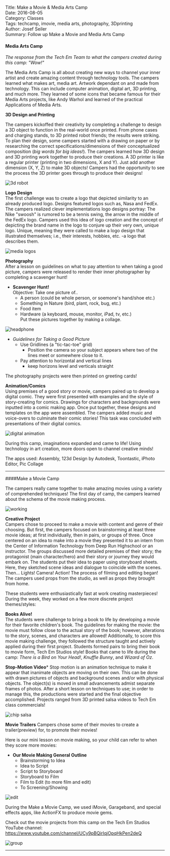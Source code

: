 Title: Make a Movie & Media Arts Camp  
Date: 2016-08-05  
Category: Classes  
Tags: techcamp, imovie, media arts, photography, 3Dprinting    
Author: Josef Seiler   
Summary: Follow up Make a Movie and Media Arts Camp  


#### Media Arts Camp  

*The response from the Tech Em Team to what the campers created during this camp: "Wow!"*   

The Media Arts Camp is all about creating new ways to channel your inner artist and create amazing content through technology tools. The campers learned what makes art, media art. Artwork dependant on and made from technology. This can include computer animation, digital art, 3D printing, and much more. They learned of some icons that became famous for their Media Arts projects, like Andy Warhol and learned of the practical Applications of Media Arts.  

**3D Design and Printing**  

The campers kickoffed their creativity by completing a challenge to design a 3D object to function in the real-world once printed. From phone cases and charging stands, to 3D printed robot friends; the results were striking. To plan their design, some campers started with a drawing on paper or by researching the correct specifications/dimensions of their conceptualized composition (*big words for big ideas!*). The campers learned how 3D design and 3D printing work together to produce their creations. A 3D printer is like a regular printer (printing in two dimensions, X and Y). Just add another dimension (X, Y, Z) to make 3D objects! Campers had the opportunity to see the process the 3D printer goes through to produce their designs!  

![3d robot](images/robot-media-arts.jpg)

**Logo Design**  
The first challenge was to create a logo that depicted similarity to an already produced logo. Designs featured logos such as, Nasa and FedEx. The campers realized clever implementations logo designs portray: The Nike "swoosh" is rumored to be a tennis swing, the arrow in the middle of the FedEx logo. Campers used this idea of logo creation and the concept of depicting the brand name in the logo to conjure up their very own, unique logo. Unique, meaning they were called to make a logo design that illustrated themselves; i.e., their interests, hobbies, etc. -a logo that describes them. 

![media logos](images/media-logos.jpg)  

**Photography**  
After a lesson on guidelines on what to pay attention to when taking a good picture, campers were released to render their inner photographer by completing a scavenger hunt!  

* **Scavenger Hunt!**  
Objective: Take one picture of..  
    + A person (could be whole person, or soemone's hand/shoe etc.)  
    + Something in Nature (bird, plant, rock, bug, etc.)  
    + Food item
    + Hardware (a keyboard, mouse, monitor, iPad, tv, etc.)  
Put these pictures together by making a collage.  

![headphone](images/media-arts-phones.jpg)  

* *Guidelines for Taking a Good Picture*  
    + Use Gridlines (a "tic-tac-toe" grid)  
        - Position the camera so your subject appears where two of the lines meet or somewhere close to it.  
    + Pay attention to horizontal and vertical lines
        - keep horizons level and verticals straight  
        
The photography projects were then printed on greeting cards!  
        
**Animation/Comics**  
Using premises of a good story or movie, campers paired up to develop a digital comic. They were first presented with examples and the style of story-creating for comics. Drawings for characters and backgrounds were inputted into a comic making app. Once put together, these designs and templates on the app were assembled. The campers added music and voice-overs to culminate their comic stories! This task was concluded with presentations of their digital comics.  

![digital animation](images/comic.jpg)  

During this camp, imaginations expanded and came to life! Using technology in art creation, more doors open to channel creative minds!  

The apps used: Assembly, 123d Design by Autodesk, Toontastic, iPhoto Editor, Pic Collage  

***  

####Make a Movie Camp  

The campers really came together to make amazing movies using a variety of comprehended techniques! The first day of camp, the campers learned about the schema of the movie making process.  

![working](images/movie-lobby.jpg)  

**Creative Project**  
Campers chose to proceed to make a movie with content and genre of their choosing. But first, the campers focused on brainstorming at least three movie ideas; at first individually, then in pairs, or groups of three. Once centered on an idea to make into a movie they presented it to an intern from the Center of Information Technology from Deep Run Highschool or an instructor. The groups discussed more detailed premises of their story; the protagonist (main character/hero) and their story or journey they would embark on. The students put their idea to paper using storyboard sheets. Here, they sketched scene ideas and dialogue to coincide with the scenes. Then... Lights! Camera! Action! The process of filming and editing began! The campers used props from the studio, as well as props they brought from home.  

These students were enthusiastically fast at work creating masterpieces! During the week, they worked on a few more discrete project themes/styles:  

**Books Alive!**  
The students were challenge to bring a book to life by developing a movie for their favorite children's book. The guidelines for making the movie: the movie must follow close to the actual story of the book; however, alterations to the story, scenes, and characters are allowed! Additionally, to score this movie making challenge, they followed the structure taught and actively applied during their first project. Students formed pairs to bring their book to movie form, Tech Em Studios style! Books that came to life during the camp: *There is a Bird on Your Head!*, *Knuffle Bunny*, and *Wizard of Oz*.    

**Stop-Motion Video***
Stop motion is an animation technique to make it appear that inanimate objects are moving on their own. This can be done with drawn pictures of objects and background scenes and/or with physical objects. The object(s) is moved in small advancements admist separate frames of photos. After a short lesson on techniques to use; in order to manage this, the productions were started and the final objective accomplished. Projects ranged from 3D printed salsa videos to Tech Em class commercials!  

![chip salsa](images/chip-salsa-art.jpg)  

**Movie Trailers**
Campers chose some of their movies to create a trailer(preview) for, to promote their movies!

Here is our mini lesson on movie making, so your child can refer to when they score more movies:  

* **Our Movie Making General Outline**  
    + Brainstorming to Idea  
    + Idea to Script  
    + Script to Storyboard  
    + Storyboard to Film  
    + Film to Edit (to more film and edit)  
    + To Screening/Showing  
    
![edit](images/movie-edit.jpg)

During the Make a Movie Camp, we used iMovie, Garageband, and special effects apps, like ActionFX to produce movie gems.  

Check out the movie projects from this camp on the Tech Em Studios YouTube channel: <https://www.youtube.com/channel/UCy9pBQirIqjOpqHkPen2deQ>  

![group](images/group-media-arts.jpg)  

***  


  


